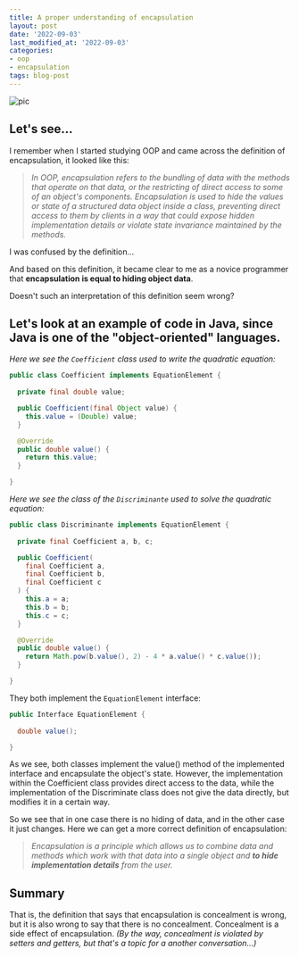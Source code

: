 ```yaml
---
title: A proper understanding of encapsulation
layout: post
date: '2022-09-03'
last_modified_at: '2022-09-03'
categories:
- oop
- encapsulation
tags: blog-post
---
```


![pic](https://media.licdn.com/dms/image/D4E12AQGvsgwIo0TIQQ/article-cover_image-shrink_423_752/0/1662032433004?e=1682553600&v=beta&t=3C_8V2XIMeBd6rNX4kHLhGr5cdnfZJLnVhgm9EEWVwk)

## Let's see...
<!--more-->
I remember when I started studying OOP and came across the definition of encapsulation, it looked like this:


> *In OOP, encapsulation refers to the bundling of data with the methods that operate on that data, or the restricting of direct access to some of an object's components. Encapsulation is used to hide the values or state of a structured data object inside a class, preventing direct access to them by clients in a way that could expose hidden implementation details or violate state invariance maintained by the methods.*


I was confused by the definition...

And based on this definition, it became clear to me as a novice programmer that **encapsulation is equal to hiding object data**.

Doesn't such an interpretation of this definition seem wrong?



## Let's look at an example of code in Java, since Java is one of the "object-oriented" languages.

*Here we see the `Coefficient` class used to write the quadratic equation:*

```java
public class Coefficient implements EquationElement {
  
  private final double value;

  public Coefficient(final Object value) {
    this.value = (Double) value;
  }

  @Override
  public double value() {
    return this.value;
  }

}
```


*Here we see the class of the `Discriminante` used to solve the quadratic equation:*



```java
public class Discriminante implements EquationElement {
  
  private final Coefficient a, b, c;

  public Coefficient(
    final Coefficient a,
    final Coefficient b,
    final Coefficient c
  ) {
    this.a = a;
    this.b = b;
    this.c = c;
  }

  @Override
  public double value() {
    return Math.pow(b.value(), 2) - 4 * a.value() * c.value());
  }

}
```

They both implement the `EquationElement` interface:

```java
public Interface EquationElement {
        
  double value();

}
```

As we see, both classes implement the value() method of the implemented interface and encapsulate the object's state. However, the implementation within the Coefficient class provides direct access to the data, while the implementation of the Discriminate class does not give the data directly, but modifies it in a certain way.



So we see that in one case there is no hiding of data, and in the other case it just changes. Here we can get a more correct definition of encapsulation:

> *Encapsulation is a principle which allows us to combine data and methods which work with that data into a single object and **to hide implementation details** from the user.*

## Summary
That is, the definition that says that encapsulation is concealment is wrong, but it is also wrong to say that there is no concealment. Concealment is a side effect of encapsulation. *(By the way, concealment is violated by setters and getters, but that's a topic for a another conversation...)*

